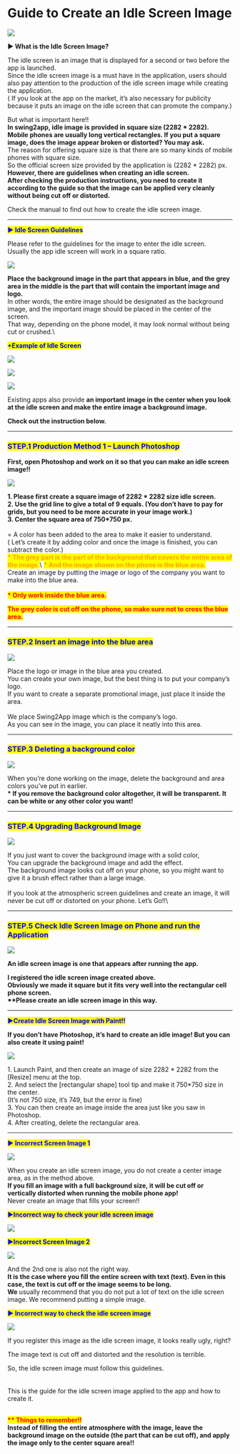 # Guide to Create an Idle Screen Image

![](https://support.swing2app.com/wp-content/uploads/2018/09/idle-screen.png)

**▶ What is the Idle Screen Image?**

The idle screen is an image that is displayed for a second or two before the app is launched.\
Since the idle screen image is a must have in the application, users should also pay attention to the production of the idle screen image while creating the application.\
( If you look at the app on the market, it’s also necessary for publicity because it puts an image on the idle screen that can promote the company.)

But what is important here!!\
**In swing2app, idle image is provided in square size (2282 \* 2282).**\
**Mobile phones are usually long vertical rectangles. If you put a square image, does the image appear broken or distorted? You may ask.** \
The reason for offering square size is that there are so many kinds of mobile phones with square size.\
So the official screen size provided by the application is (2282 \* 2282) px.\
**However, there are guidelines when creating an idle screen.** \
**After checking the production instructions, you need to create it according to the guide so that the image can be applied very cleanly without being cut off or distorted.**&#x20;

Check the manual to find out how to create the idle screen image.

***

<mark style="color:blue;">**▶ Idle Screen Guidelines**</mark>

Please refer to the guidelines for the image to enter the idle screen.\
Usually the app idle screen will work in a square ratio.

![](https://s3.ap-northeast-2.amazonaws.com/swing2bucket/resource/image/help/cd77965de445680da6ea8033bf1395c3.png)

**Place the background image in the part that appears in blue, and the grey area in the middle is the part that will contain the important image and logo.**\
In other words, the entire image should be designated as the background image, and the important image should be placed in the center of the screen.\
That way, depending on the phone model, it may look normal without being cut or crushed.\


<mark style="color:blue;">**+Example of Idle Screen**</mark>

![](https://s3.ap-northeast-2.amazonaws.com/swing2bucket/resource/image/help/700cd2c1b7a4831ea5913493b5432420.png)

![](https://s3.ap-northeast-2.amazonaws.com/swing2bucket/resource/image/help/29e5f3bd706c18d530e5b35ac64d0923.png)

![](https://s3.ap-northeast-2.amazonaws.com/swing2bucket/resource/image/help/52bfc1b281d44406caf4f8fbaf0ad27.png)

Existing apps also provide **an important image in the center when you look at the idle screen and make the entire image a background image.**

**Check out the instruction below.**

***

### &#x20;<mark style="color:blue;">**STEP.1  Production Method 1 – Launch Photoshop**</mark>&#x20;

**First, open Photoshop and work on it so that you can make an idle screen image!!**

![](https://support.swing2app.com/wp-content/uploads/2018/09/%EC%98%81%EB%AC%B8\_%EB%8C%80%EA%B8%B0%ED%99%94%EB%A9%B4.png)

**1. Please first create a square image of 2282 \* 2282 size idle screen.**\
**2. Use the grid line to give a total of 9 equals. (You don’t have to pay for grids, but you need to be more accurate in your image work.)**\
**3.  Center the square area of 750\*750 px.** \
\
\= A color has been added to the area to make it easier to understand.\
( Let’s create it by adding color and once the image is finished, you can subtract the color.)\
<mark style="color:orange;">**\* The grey part is the part of the background that covers the entire area of the image.**</mark>\ <mark style="color:orange;"></mark><mark style="color:orange;">**\* And the image shown on the phone is the blue area.**</mark> \
Create an image by putting the image or logo of the company you want to make into the blue area. \
\
<mark style="color:red;">**\* Only work inside the blue area.**</mark>

<mark style="color:red;">**The grey color is cut off on the phone, so make sure not to cross the blue area.**</mark>&#x20;

***

### <mark style="color:blue;">**STEP.2   Insert an image into the blue area**</mark>

![](https://support.swing2app.com/wp-content/uploads/2018/09/%EC%98%81%EB%AC%B8\_%EB%8C%80%EA%B8%B0%ED%99%94%EB%A9%B42.png)

Place the logo or image in the blue area you created.\
You can create your own image, but the best thing is to put your company’s logo.\
If you want to create a separate promotional image, just place it inside the area.\
\
We place Swing2App image which is the company’s logo.\
As you can see in the image, you can place it neatly into this area. &#x20;

***

### <mark style="color:blue;">**STEP.3  Deleting a background color**</mark>

![](https://support.swing2app.com/wp-content/uploads/2018/09/%EC%98%81%EB%AC%B8\_%EB%8C%80%EA%B8%B0%ED%99%94%EB%A9%B43.png)

When you’re done working on the image, delete the background and area colors you’ve put in earlier. \
**\* If you remove the background color altogether, it will be transparent. It can be white or any other color you want!**&#x20;

***

### <mark style="color:blue;">**STEP.4  Upgrading Background Image**</mark>

![](https://support.swing2app.com/wp-content/uploads/2018/09/%EC%98%81%EB%AC%B8\_%EB%8C%80%EA%B8%B0%ED%99%94%EB%A9%B44.png)

If you just want to cover the background image with a solid color, \
You can upgrade the background image and add the effect.\
The background image looks cut off on your phone, so you might want to give it a brush effect rather than a large image.\
\
If you look at the atmospheric screen guidelines and create an image, it will never be cut off or distorted on your phone. Let’s Go!!\


***

### <mark style="color:blue;">**STEP.5 Check Idle Screen Image on Phone and run the Application**</mark>

![](https://support.swing2app.com/wp-content/uploads/2018/09/%EC%98%81%EB%AC%B8\_%EB%8C%80%EA%B8%B0%ED%99%94%EB%A9%B46.png)

**An idle screen image is one that appears after running the app.**&#x20;

**I registered the idle screen image created above.** \
**Obviously we made it square but it fits very well into the rectangular cell phone screen.**\
**\*\*Please  create an idle screen image in this way.** &#x20;

***

<mark style="color:blue;">**▶Create Idle Screen Image with Paint!!**</mark>

**If you don’t have Photoshop, it’s hard to create an idle image! But you can also create it using paint!**

![](https://support.swing2app.com/wp-content/uploads/2018/09/%EC%98%81%EB%AC%B8\_%EB%8C%80%EA%B8%B0%ED%99%94%EB%A9%B45.png)

1\. Launch Paint, and then create an image of size 2282 \* 2282 from the \[Resize] menu at the top.\
2\. And select the \[rectangular shape] tool tip and make it 750\*750 size in the center.\
(It’s not 750 size, it’s 749, but the error is fine)\
3\. You can then create an image inside the area just like you saw in Photoshop.\
4\. After creating, delete the rectangular area.

***

&#x20;<mark style="color:blue;">**▶ Incorrect Screen Image 1**</mark>

![](https://support.swing2app.com/wp-content/uploads/2018/09/%EC%98%81%EB%AC%B8\_%EB%8C%80%EA%B8%B0%ED%99%94%EB%A9%B47.png)

When you create an idle screen image, you do not create a center image area, as in the method above.\
**If you fill an image with a full background size, it will be cut off or vertically distorted when running the mobile phone app!**\
Never create an image that fills your screen!!



<mark style="color:blue;">**▶Incorrect way to check your idle screen image**</mark>

![](https://support.swing2app.com/wp-content/uploads/2018/09/%EC%98%81%EB%AC%B8\_%EB%8C%80%EA%B8%B0%ED%99%94%EB%A9%B48.png)

<mark style="color:blue;">**▶Incorrect Screen Image 2**</mark>

![](https://support.swing2app.com/wp-content/uploads/2018/09/%EC%98%81%EB%AC%B8\_%EB%8C%80%EA%B8%B0%ED%99%94%EB%A9%B49.png)

And the 2nd one is also not the right way.\
**It is the case where you fill the entire screen with text (text). Even in this case, the text is cut off or the image seems to be long.** \
**We** usually recommend that you do not put a lot of text on the idle screen image. We recommend putting a simple image.



<mark style="color:blue;">**▶  Incorrect way to check the idle screen image**</mark>

![](https://support.swing2app.com/wp-content/uploads/2018/09/%EC%98%81%EB%AC%B8\_%EB%8C%80%EA%B8%B0%ED%99%94%EB%A9%B410.png)

If you register this image as the idle screen image, it looks really ugly, right?

The image text is cut off and distorted and the resolution is terrible.

So, the idle screen image must follow this guidelines.\
\
\
This is the guide for the idle screen image applied to the app and how to create it.

\
<mark style="color:red;">**\*\* Things to remember!!**</mark> \
**Instead of filling the entire atmosphere with the image, leave the background image on the outside (the part that can be cut off), and apply the image only to the center square area!!**

